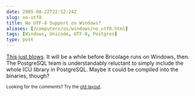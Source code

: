 ```yaml
--- 
date: 2005-08-22T22:52:24Z
slug: no-utf8
title: No UTF-8 Support on Windows?
aliases: [/computers/os/windows/no_utf8.html]
tags: [Windows, Unicode, UTF-8, Postgres]
type: post
---
```


<p><a href="http://pginstaller.projects.postgresql.org/faq/FAQ_windows.html#2.6" title="PostgreSQL Windows FAQ: Why can't I select Unicode as an encoding?">This just blows</a>. It will be a while before Bricolage runs on Windows, then. The PostgreSQL team is understandably reluctant to simply include the whole ICU library in PostgreSQL. Maybe it could be compiled into the binaries, though?</p>

<p class="past"><small>Looking for the comments? Try the <a rel="nofollow" href="//past.justatheory.com/computers/os/windows/no_utf8.html">old layout</a>.</small></p>



